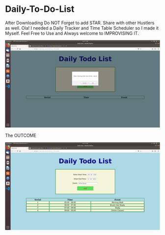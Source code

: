 # Daily-To-Do-List
After Downloading Do NOT Forget to add STAR. Share with other Hustlers as well.
Ola! I needed a Daily Tracker and Time Table Scheduler so I made it Myself. Feel Free to Use and Always welcome to IMPROVISING IT.

![Project looks like this](Screenshot%20from%202021-03-21%2011-48-12.png)


The OUTCOME

![Project SS](Screenshot%20from%202021-03-21%2011-49-08.png)
